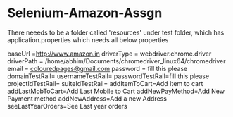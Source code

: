 # Selenium-Amazon-Assgn

There neeeds to be a folder called 'resources' under test folder, which has application.properties which needs all below properties

baseUrl =http://www.amazon.in
driverType = webdriver.chrome.driver
driverPath = /home/abhim/Documents/chromedriver_linux64/chromedriver
email = colouredpages@gmail.com
password = fill this please
domainTestRail=
usernameTestRail=
passwordTestRail=fill this please
projectIdTestRail=
suiteIdTestRail=
addItemToCart=Add Item to cart
addLastMobToCart=Add Last Mobile to Cart
addNewPayMethod=Add New Payment method
addNewAddress=Add a new Address
seeLastYearOrders=See Last year orders
